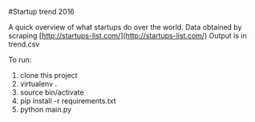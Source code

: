 #Startup trend 2016

A quick overview of what startups do over the world. Data obtained by scraping [http://startups-list.com/](http://startups-list.com/)
Output is in trend.csv

To run:

1. clone this project
2. virtualenv .
3. source bin/activate
4. pip install -r requirements.txt
5. python main.py
